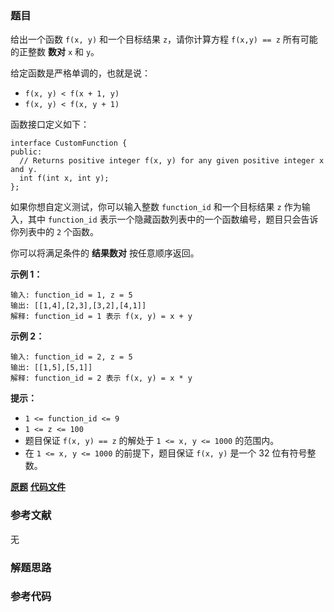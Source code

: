 ### 题目
给出一个函数  `f(x, y)` 和一个目标结果 `z`，请你计算方程 `f(x,y) == z` 所有可能的正整数 **数对**  `x` 和 `y`。

给定函数是严格单调的，也就是说：

  * `f(x, y) < f(x + 1, y)`
  * `f(x, y) < f(x, y + 1)`

函数接口定义如下：

    
    
    interface CustomFunction {
    public:
      // Returns positive integer f(x, y) for any given positive integer x and y.
      int f(int x, int y);
    };
    

如果你想自定义测试，你可以输入整数 `function_id` 和一个目标结果 `z` 作为输入，其中 `function_id`
表示一个隐藏函数列表中的一个函数编号，题目只会告诉你列表中的 `2` 个函数。  

你可以将满足条件的 **结果数对** 按任意顺序返回。



**示例 1：**

    
    
    输入: function_id = 1, z = 5
    输出: [[1,4],[2,3],[3,2],[4,1]]
    解释: function_id = 1 表示 f(x, y) = x + y

**示例 2：**

    
    
    输入: function_id = 2, z = 5
    输出: [[1,5],[5,1]]
    解释: function_id = 2 表示 f(x, y) = x * y
    



**提示：**

  * `1 <= function_id <= 9`
  * `1 <= z <= 100`
  * 题目保证 `f(x, y) == z` 的解处于 `1 <= x, y <= 1000` 的范围内。
  * 在 `1 <= x, y <= 1000` 的前提下，题目保证 `f(x, y)` 是一个 32 位有符号整数。

 **[原题](https://leetcode-cn.com/problems/find-positive-integer-solution-for-a-given-equation/)**    **[代码文件]()**


### 参考文献
无

### 解题思路




### 参考代码

```go


```




